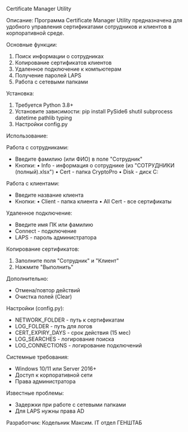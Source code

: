 Certificate Manager Utility

Описание:
Программа Certificate Manager Utility предназначена для удобного управления сертификатами сотрудников и клиентов в корпоративной среде.

Основные функции:
1. Поиск информации о сотрудниках
2. Копирование сертификатов клиентов
3. Удаленное подключение к компьютерам
4. Получение паролей LAPS
5. Работа с сетевыми папками

Установка:
1. Требуется Python 3.8+
2. Установите зависимости:
   pip install PySide6 shutil subprocess datetime pathlib typing
3. Настройки config.py

Использование:

Работа с сотрудниками:
- Введите фамилию (или ФИО) в поле "Сотрудник"
- Кнопки:
  • Info - информация о сотруднике (из "СОТРУДНИКИ (полный).xlsx")
  • Cert - папка CryptoPro
  • Disk - диск C:

Работа с клиентами:
- Введите название клиента
- Кнопки:
  • Client - папка клиента
  • All Cert - все сертификаты

Удаленное подключение:
- Введите имя ПК или фамилию
- Connect - подключение
- LAPS - пароль администратора

Копирование сертификатов:
1. Заполните поля "Сотрудник" и "Клиент"
2. Нажмите "Выполнить"

Дополнительно:
- Отмена/повтор действий
- Очистка полей (Clear)

Настройки (config.py):
- NETWORK_FOLDER - путь к сертификатам
- LOG_FOLDER - путь для логов
- CERT_EXPIRY_DAYS - срок действия (15 мес)
- LOG_SEARCHES - логирование поиска
- LOG_CONNECTIONS - логирование подключений


Системные требования:
- Windows 10/11 или Server 2016+
- Доступ к корпоративной сети
- Права администратора

Известные проблемы:
- Задержки при работе с сетевыми папками
- Для LAPS нужны права AD

Разработчик:
Кодельник Максим. IT отдел ГЕНШТАБ